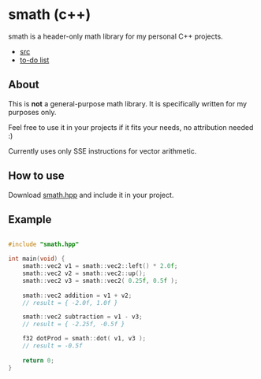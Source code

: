 # smath (c++)
smath is a header-only math library for my personal C++ projects.

- [src](src)
- [to-do list](TODO.md)

## About

This is **not** a general-purpose math library. It is specifically written for my purposes only.

Feel free to use it in your projects if it fits your needs, no attribution needed :)

Currently uses only SSE instructions for vector arithmetic.

## How to use

Download [smath.hpp](src/smath.hpp) and include it in your project.

## Example
```cpp

#include "smath.hpp"

int main(void) {
    smath::vec2 v1 = smath::vec2::left() * 2.0f;
    smath::vec2 v2 = smath::vec2::up();
    smath::vec2 v3 = smath::vec2( 0.25f, 0.5f );
    
    smath::vec2 addition = v1 + v2;
    // result = { -2.0f, 1.0f }

    smath::vec2 subtraction = v1 - v3;
    // result = { -2.25f, -0.5f }

    f32 dotProd = smath::dot( v1, v3 );
    // result = -0.5f
    
    return 0;
}

```